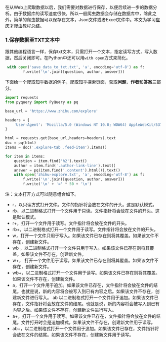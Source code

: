 在从Web上爬取数据以后，我们需要对数据进行保存，以便后续进一步的数据分析。由于数据库的读写速度很快，所以一般爬虫数据会存储在数据库中，除此之外，简单的爬虫数据可以保存在文本，Json文件或者Excel文件中。本文为学习[崔庆才爬虫教程](https://germey.gitbooks.io/python3webspider/content/5.1.1-TXT%E6%96%87%E6%9C%AC%E5%AD%98%E5%82%A8.html)总结。

### 1.保存数据至TXT文本中

跟其他编程语言一样，保存txt文本，只需打开一个文本，指定读写方式，写入数据，然后关闭即可。在Python中还可以用`with open`方式来简化。

```python
 with open('save_data_to_txt.txt', 'a', encoding='utf-8') as f:
        f.write('\n'.join([question, author, answer]))
```

下面给一个爬取知乎数据的例子，爬取知乎探索页面，获取**问题**，**作者**和**答案**三部分。

```python
import requests
from pyquery import PyQuery as pq

base_url = 'https://www.zhihu.com/explore'

headers = {
    'User-Agent': 'Mozilla/5.0 (Windows NT 10.0; WOW64) AppleWebKit/537.36 (KHTML, like Gecko) Chrome/67.0.3396.99 Safari/537.36',
}

html = requests.get(base_url,headers=headers).text
doc = pq(html)
items = doc('.explore-tab .feed-item').items()

for item in items:
    question = item.find('h2').text()
    author = item.find('.author-link-line').text()
    answer = pq(item.find('.content').html()).text()
    with open('zhihu-explore.txt', 'a', encoding='utf-8') as f:
        f.write('\n'.join([question, author, answer]))
        f.write('\n' + '=' * 50 + '\n')
```

注：文本打开方式可以随意组合如下。

- r，以只读方式打开文件。文件的指针将会放在文件的开头。这是默认模式。
- rb，以二进制格式打开一个文件用于只读。文件指针将会放在文件的开头。这是默认模式。
- r+，打开一个文件用于读写。文件指针将会放在文件的开头。
- rb+，以二进制格式打开一个文件用于读写。文件指针将会放在文件的开头。
- w，打开一个文件只用于写入。如果该文件已存在则将其覆盖。如果该文件不存在，创建新文件。
- wb ，以二进制格式打开一个文件只用于写入。如果该文件已存在则将其覆盖。如果该文件不存在，创建新文件。
- w+， 打开一个文件用于读写。如果该文件已存在则将其覆盖。如果该文件不存在，创建新文件。
- wb+，以二进制格式打开一个文件用于读写。如果该文件已存在则将其覆盖。如果该文件不存在，创建新文件。
- a，打开一个文件用于追加。如果该文件已存在，文件指针将会放在文件的结尾。也就是说，新的内容将会被写入到已有内容之后。如果该文件不存在，创建新文件进行写入。 ab 以二进制格式打开一个文件用于追加。如果该文件已存在，文件指针将会放在文件的结尾。也就是说，新的内容将会被写入到已有内容之后。如果该文件不存在，创建新文件进行写入。
- a+，打开一个文件用于读写。如果该文件已存在，文件指针将会放在文件的结尾。文件打开时会是追加模式。如果该文件不存在，创建新文件用于读写。
- ab+，以二进制格式打开一个文件用于追加。如果该文件已存在，文件指针将会放在文件的结尾。如果该文件不存在，创建新文件用于读写。
